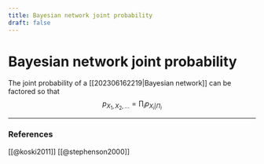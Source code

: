 ```yaml
---
title: Bayesian network joint probability
draft: false
---
```

# Bayesian network joint probability
The joint probability of a [[202306162219|Bayesian network]] can be factored so that 
$$
p_{X_1, X_2, ...} = \prod_i p_{X_i|\Pi_i}
$$


---
### References
[[@koski2011]]
[[@stephenson2000]]